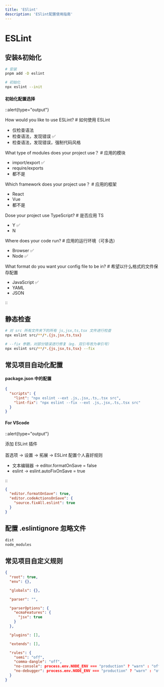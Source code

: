 ```yaml
---
title: 'ESlint'
description: 'ESlint配置使用指南'
---
```





# ESLint




## 安装&初始化

```bash
# 安装
pnpm add -D eslint

# 初始化
npx eslint --init
```


#### 初始化配置选择

::alert{type="output"} 

How would you like to use ESLint? # 如何使用 ESLint

- 仅检查语法
- 检查语法，发现错误 ✅
- 检查语法，发现错误，强制代码风格

What type of modules does your project use？ # 应用的模块

- import/export ✅
- require/exports
- 都不是

Which framework does your project use？ # 应用的框架

- React
- Vue
- 都不是

Dose your project use TypeScript? # 是否应用 TS

- Y ✅
- N

Where does your code run? # 应用的运行环境（可多选）

- Browser ✅
- Node ✅

What format do you want your config file to be in? # 希望以什么格式的文件保存配置

- JavaScript ✅
- YAML
- JSON

::




## 静态检查

```bash
# 对 src 所有文件夹下的所有 js,jsx,ts,tsx 文件进行检查
npx eslint src/**/*.{js,jsx,ts,tsx}

# --fix 参数，对部分错误进行修复（eg. 双引号改为单引号）
npx eslint src/**/*.{js,jsx,ts,tsx} --fix
```




## 常见项目自动化配置


#### package.json 中的配置

```json
{
  "scripts": {
    "lint": "npx eslint --ext .js,.jsx,.ts,.tsx src",
    "lint-fix": "npx eslint --fix --ext .js,.jsx,.ts,.tsx src"
  }
}
```


#### For VScode

::alert{type="output"}

添加 ESLint 插件
<br />
<br />
首选项 -> 设置 -> 拓展 -> ESLint 配置个人喜好规则

- 文本编辑器 -> editor.formatOnSave = false
- eslint -> eslint.autoFixOnSave = true

::

```json
{
  "editor.formatOnSave": true,
  "editor.codeActionsOnSave": {
    "source.fixAll.eslint": true
  }
}
```




## 配置 .eslintignore 忽略文件

```bash
dist
node_modules
```




## 常见项目自定义规则

```json
{
  "root": true,
  "env": {},

  "globals": {},

  "parser": "",

  "parserOptions": {
    "ecmaFeatures": {
      "jsx": true
    }
  },

  "plugins": [],

  "extends": [],

  "rules": {
    "semi": "off",
    "comma-dangle": "off",
    "no-console": process.env.NODE_ENV === "production" ? "warn" : "off",
    "no-debugger": process.env.NODE_ENV === "production" ? "warn" : "off"
  }
}
```
